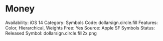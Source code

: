 # Money

Availability: iOS 14
Category: Symbols
Code: dollarsign.circle.fill
Features: Color, Hierarchical, Weights
Free: Yes
Source: Apple SF Symbols
Status: Released
Symbol: dollarsign.circle.fill2x.png